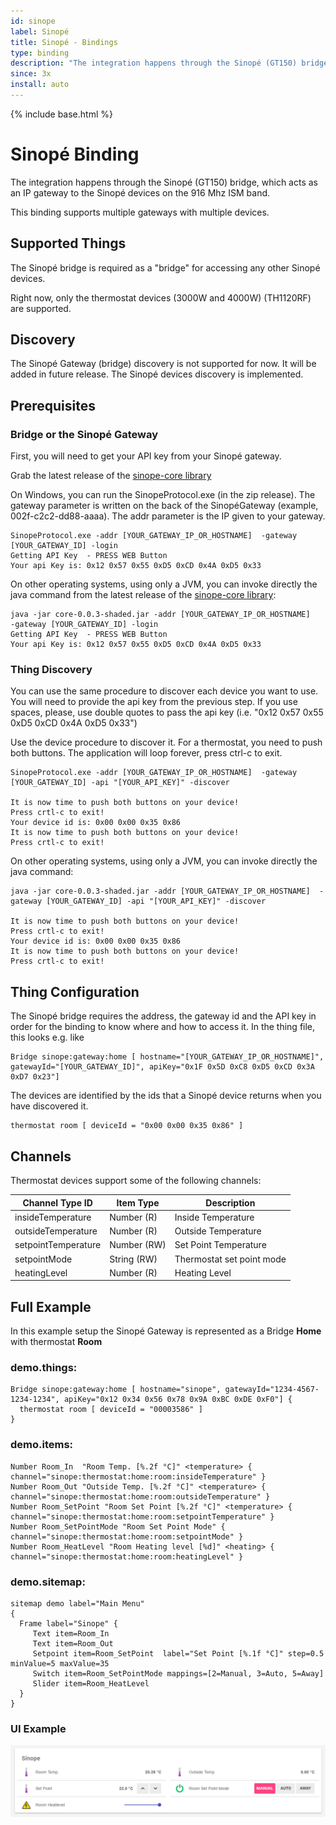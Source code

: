 ```yaml
---
id: sinope
label: Sinopé
title: Sinopé - Bindings
type: binding
description: "The integration happens through the Sinopé (GT150) bridge, which acts as an IP gateway to the Sinopé devices on the 916 Mhz ISM band."
since: 3x
install: auto
---
```


<!-- Attention authors: Do not edit directly. Please add your changes to the appropriate source repository -->

{% include base.html %}

# Sinopé Binding

The integration happens through the Sinopé (GT150) bridge, which acts as an IP gateway to the Sinopé devices on the 916 Mhz ISM band.

This binding supports multiple gateways with multiple devices.

## Supported Things

The Sinopé bridge is required as a "bridge" for accessing any other Sinopé devices.

Right now, only the thermostat devices (3000W and 4000W) (TH1120RF) are supported.

## Discovery

The Sinopé Gateway (bridge) discovery is not supported for now. 
It will be added in future release.
The Sinopé devices discovery is implemented. 

## Prerequisites

### Bridge or the Sinopé Gateway 

First, you will need to get your API key from your Sinopé gateway.

Grab the latest release of the [sinope-core library](<https://github.com/chaton78/sinope-core/releases>)

On Windows, you can run the SinopeProtocol.exe (in the zip release). 
The gateway parameter is written on the back of the SinopéGateway (example, 002f-c2c2-dd88-aaaa). 
The addr parameter is the IP given to your gateway.

```
SinopeProtocol.exe -addr [YOUR_GATEWAY_IP_OR_HOSTNAME]  -gateway [YOUR_GATEWAY_ID] -login
Getting API Key  - PRESS WEB Button
Your api Key is: 0x12 0x57 0x55 0xD5 0xCD 0x4A 0xD5 0x33
```

 On other operating systems, using only a JVM, you can invoke directly the java command from the latest release of the [sinope-core library](<https://github.com/chaton78/sinope-core/releases>):

```
java -jar core-0.0.3-shaded.jar -addr [YOUR_GATEWAY_IP_OR_HOSTNAME]   -gateway [YOUR_GATEWAY_ID] -login
Getting API Key  - PRESS WEB Button
Your api Key is: 0x12 0x57 0x55 0xD5 0xCD 0x4A 0xD5 0x33
```

### Thing Discovery

You can use the same procedure to discover each device you want to use. 
You will need to provide the api key from the previous step. 
If you use spaces, please, use double quotes to pass the api key (i.e. "0x12 0x57 0x55 0xD5 0xCD 0x4A 0xD5 0x33") 

Use the device procedure to discover it. 
For a thermostat, you need to push both buttons. 
The application will loop forever, press ctrl-c to exit.

```
SinopeProtocol.exe -addr [YOUR_GATEWAY_IP_OR_HOSTNAME]  -gateway [YOUR_GATEWAY_ID] -api "[YOUR_API_KEY]" -discover

It is now time to push both buttons on your device!
Press crtl-c to exit!
Your device id is: 0x00 0x00 0x35 0x86
It is now time to push both buttons on your device!
Press crtl-c to exit!
```

On other operating systems, using only a JVM, you can invoke directly the java command:

```
java -jar core-0.0.3-shaded.jar -addr [YOUR_GATEWAY_IP_OR_HOSTNAME]  -gateway [YOUR_GATEWAY_ID] -api "[YOUR_API_KEY]" -discover

It is now time to push both buttons on your device!
Press crtl-c to exit!
Your device id is: 0x00 0x00 0x35 0x86
It is now time to push both buttons on your device!
Press crtl-c to exit!
```

## Thing Configuration

The Sinopé bridge requires the address, the gateway id and the API key in order for the binding to know where and how to access it.
In the thing file, this looks e.g. like

```
Bridge sinope:gateway:home [ hostname="[YOUR_GATEWAY_IP_OR_HOSTNAME]", gatewayId="[YOUR_GATEWAY_ID]", apiKey="0x1F 0x5D 0xC8 0xD5 0xCD 0x3A 0xD7 0x23"]
```

The devices are identified by the ids that a Sinopé device returns when you have discovered it.

```
thermostat room [ deviceId = "0x00 0x00 0x35 0x86" ]
```

## Channels

Thermostat devices support some of the following channels:

 Channel Type ID     | Item Type   | Description                                                                                                                            
---------------------|-------------|----------------------------------------------------------------------------------------------------------------------------------------|
 insideTemperature   | Number (R)  | Inside Temperature                                                                                                                     |   
 outsideTemperature  | Number (R)  | Outside Temperature                                                                                                                    | 
 setpointTemperature | Number (RW) | Set Point Temperature                                                                                                                  | 
 setpointMode        | String (RW) | Thermostat set point mode                                                                                                              |     
 heatingLevel        | Number (R)  | Heating Level                                                                                                                             | 

## Full Example

In this example setup the Sinopé Gateway is represented as a Bridge **Home** with thermostat **Room**

### demo.things:

```
Bridge sinope:gateway:home [ hostname="sinope", gatewayId="1234-4567-1234-1234", apiKey="0x12 0x34 0x56 0x78 0x9A 0xBC 0xDE 0xF0"] {
  thermostat room [ deviceId = "00003586" ]
}
```

### demo.items:

```
Number Room_In  "Room Temp. [%.2f °C]" <temperature> { channel="sinope:thermostat:home:room:insideTemperature" }
Number Room_Out "Outside Temp. [%.2f °C]" <temperature> { channel="sinope:thermostat:home:room:outsideTemperature" }
Number Room_SetPoint "Room Set Point [%.2f °C]" <temperature> { channel="sinope:thermostat:home:room:setpointTemperature" }
Number Room_SetPointMode "Room Set Point Mode" { channel="sinope:thermostat:home:room:setpointMode" }
Number Room_HeatLevel "Room Heating level [%d]" <heating> { channel="sinope:thermostat:home:room:heatingLevel" }
```

### demo.sitemap:

```
sitemap demo label="Main Menu"
{ 
  Frame label="Sinope" {
     Text item=Room_In   
     Text item=Room_Out
     Setpoint item=Room_SetPoint  label="Set Point [%.1f °C]" step=0.5 minValue=5 maxValue=35
     Switch item=Room_SetPointMode mappings=[2=Manual, 3=Auto, 5=Away]
     Slider item=Room_HeatLevel
  }
}
```

### UI Example

![Example](doc/openhab.png)
